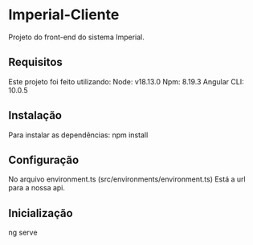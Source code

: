 # Imperial-Cliente

Projeto do front-end do sistema Imperial.

## Requisitos
Este projeto foi feito utilizando:
Node: v18.13.0
Npm: 8.19.3
Angular CLI: 10.0.5

## Instalação
Para instalar as dependências:
npm install

## Configuração
No arquivo environment.ts (src/environments/environment.ts)
Está a url para a nossa api.

## Inicialização
ng serve
